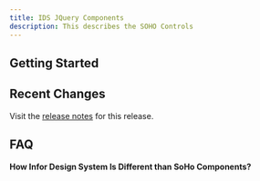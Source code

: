 ```yaml
---
title: IDS JQuery Components
description: This describes the SOHO Controls
---
```


## Getting Started



## Recent Changes

Visit the [release notes](./release-notes.html) for this release.

## FAQ

**How Infor Design System Is Different than SoHo Components?**
